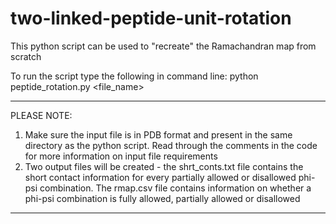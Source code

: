 # two-linked-peptide-unit-rotation
This python script can be used to "recreate" the Ramachandran map from scratch

To run the script type the following in command line:
  python peptide_rotation.py <file_name>

******************************************************************************************************
PLEASE NOTE:
1. Make sure the input file is in PDB format and present in the same directory as the python script. Read through the comments in the code for more information on input file requirements
2. Two output files will be created - the shrt_conts.txt file contains the short contact information for every partially allowed or disallowed phi-psi combination. The rmap.csv file contains information on whether a phi-psi combination is fully allowed, partially allowed or disallowed

*******************************************************************************************************
